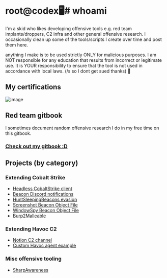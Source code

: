 # root@codex🖥️# whoami
I'm a skid who likes developing offensive tools e.g. red team implants/droppers, C2 infra and other general offensive research. I occasionally clean up some of the tools/scripts I create over time and post them here.

anything I make is to be used strictly ONLY for malicious purposes. I am NOT responsible for any education that results from incorrect or legitimate use. It is YOUR responsibility to ensure that the tool is not used in accordance with local laws. (/s so I dont get sued thanks) 🤡

## My certifications
![image](https://github.com/user-attachments/assets/1e68154a-4344-4ea7-b32b-211043631a0e)


## Red team gitbook
I sometimes document random offensive research I do in my free time on this gitbook.
### [Check out my gitbook :D](https://codex-7.gitbook.io/codexs-terminal-window/)

  
## Projects (by category)
### Extending Cobalt Strike
* [Headless CobaltStrike client](https://github.com/CodeXTF2/cobaltstrike-headless)
* [Beacon Discord notifications](https://github.com/CodeXTF2/beacon_notify_discordhook)
* [HuntSleepingBeacons evasion](https://github.com/CodeXTF2/BusySleepBeacon)
* [Screenshot Beacon Object File](https://github.com/CodeXTF2/ScreenshotBOF)
* [WindowSpy Beacon Object File](https://github.com/CodeXTF2/WindowSpy)
* [Burp2Malleable](https://github.com/CodeXTF2/Burp2Malleable)

### Extending Havoc C2
* [Notion C2 channel](https://github.com/CodeXTF2/HavocNotion)
* [Custom Havoc agent example](https://github.com/CodeXTF2/PyHmmm)

### Misc offensive tooling
* [SharpAwareness](https://github.com/CodeXTF2/SharpAwareness)

